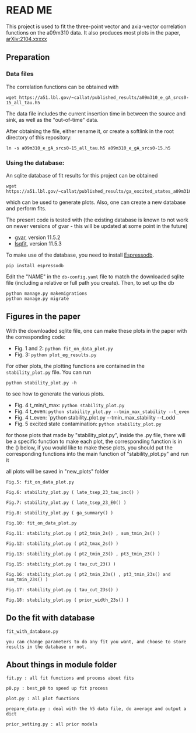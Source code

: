 # READ ME

This project is used to fit the three-point vector and axia-vector correlation functions on the a09m310 data.  It also produces most plots in the paper, [arXiv:2104.xxxxx](https://arxiv.org/abs/2104.xxxx)

## Preparation

### Data files
The correlation functions can be obtained with
```
wget https://a51.lbl.gov/~callat/published_results/a09m310_e_gA_srcs0-15_all_tau.h5
```
The data file includes the current insertion time in between the source and sink, as well as the "out-of-time" data.

After obtaining the file, either rename it, or create a softlink in the root directory of this repository:
```
ln -s a09m310_e_gA_srcs0-15_all_tau.h5 a09m310_e_gA_srcs0-15.h5
```

### Using the database:
An sqlite database of fit results for this project can be obtained
```
wget https://a51.lbl.gov/~callat/published_results/ga_excited_states_a09m310_db.sqlite
```
which can be used to generate plots.  Also, one can create a new database and perform fits.  

The present code is tested with (the existing database is known to not work on newer versions of gvar - this will be updated at some point in the future)
- [gvar](https://github.com/gplepage/gvar), version 11.5.2
- [lsqfit](), version 11.5.3


To make use of the database, you need to install [Espressodb](https://arxiv.org/abs/1912.03580).

```
pip install espressodb
```
Edit the "NAME" in the `db-config.yaml` file to match the downloaded sqlite file (including a relative or full path you create).  Then, to set up the db
```
python manage.py makemigrations
python manage.py migrate
```


## Figures in the paper

With the downloaded sqlite file, one can make these plots in the paper with the corresponding code:
- Fig. 1 and 2: `python fit_on_data_plot.py`
- Fig. 3: `python plot_eg_results.py`

For other plots, the plotting functions are contained in the `stability_plot.py` file.  You can run
```
python stability_plot.py -h
```
to see how to generate the various plots.

- Fig. 4 t_min/t_max: `python stability_plot.py`
- Fig. 4 t_even: `python stability_plot.py --tmin_max_stability --t_even`
- Fig. 4 t_even: `python stability_plot.py --tmin_max_stability --t_odd
- Fig. 5 excited state contamination: `python stability_plot.py`


for those plots that made by "stability_plot.py", inside the .py file, there will be a specific function to make each plot, the corresponding function is in the () below, if you would like to make these plots, you should put the corresponding functions into the main function of "stability_plot.py" and run it

all plots will be saved in "new_plots" folder

```
Fig.5: fit_on_data_plot.py

Fig.6: stability_plot.py ( late_tsep_23_tau_inc() )

Fig.7: stability_plot.py ( late_tsep_23_E0() )

Fig.8: stability_plot.py ( ga_summary() )

Fig.10: fit_on_data_plot.py

Fig.11: stability_plot.py ( pt2_tmin_2s() , sum_tmin_2s() )

Fig.12: stability_plot.py ( pt2_tmax_2s() )

Fig.13: stability_plot.py ( pt2_tmin_23() , pt3_tmin_23() )

Fig.15: stability_plot.py ( tau_cut_23() )

Fig.16: stability_plot.py ( pt2_tmin_23s() , pt3_tmin_23s() and sum_tmin_23s() )

Fig.17: stability_plot.py ( tau_cut_23s() )

Fig.18: stability_plot.py ( prior_width_23s() )

```

## Do the fit with database

```
fit_with_database.py

you can change parameters to do any fit you want, and choose to store results in the database or not.
```

## About things in module folder

```
fit.py : all fit functions and process about fits

p0.py : best_p0 to speed up fit process

plot.py : all plot functions

prepare_data.py : deal with the h5 data file, do average and output a dict

prior_setting.py : all prior models

```
